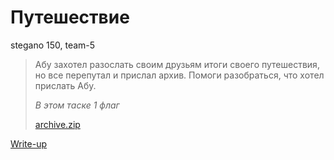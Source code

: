 # Путешествие

stegano 150, team-5

> Абу захотел разослать своим друзьям итоги своего путешествия, но все перепутал и прислал архив. Помоги разобраться, что хотел прислать Абу.
>
> *В этом таске 1 флаг*
>
> [archive.zip](attachments/archive.zip)

[Write-up](WRITEUP.md)
